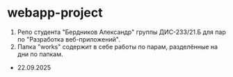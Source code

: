 # webapp-project

1. Репо студента "Бердников Александр" группы ДИС-233/21.Б для пар по "Разработка веб-приложений".
1. Папка "works" содержит в себе работы по парам, разделённые на дни по папкам.
- 22.09.2025